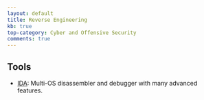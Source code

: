 ```yaml
---
layout: default
title: Reverse Engineering
kb: true
top-category: Cyber and Offensive Security
comments: true
---
```


## Tools

* [IDA](https://www.hex-rays.com/products/ida/): Multi-OS disassembler and debugger with many advanced features.
